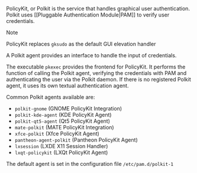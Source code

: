 PolicyKit, or Polkit is the service that handles graphical user authentication. Polkit uses [[Pluggable Authentication Module|PAM]] to verify user credentials.

> [!NOTE]
> PolicyKit replaces `gksudo` as the default GUI elevation handler

A Polkit agent provides an interface to handle the input of credentials.

The executable `pkexec` provides the frontend for PolicyKit. It performs the function of calling the Polkit agent, verifying the credentials with PAM and authenticating the user via the Polkit daemon. If there is no registered Polkit agent, it uses its own textual authentication agent.

Common Polkit agents available are:
- `polkit-gnome` (GNOME PolicyKit Integration)
- `polkit-kde-agent` (KDE PolicyKit Agent)
- `polkit-qt5-agent` (Qt5 PolicyKit Agent)
- `mate-polkit` (MATE PolicyKit Integration)
- `xfce-polkit` (Xfce PolicyKit Agent)
- `pantheon-agent-polkit` (Pantheon PolicyKit Agent)
- `lxsession` (LXDE X11 Session Handler)
- `lxqt-policykit` (LXQt PolicyKit Agent)

The default agent is set in the configuration file `/etc/pam.d/polkit-1`
